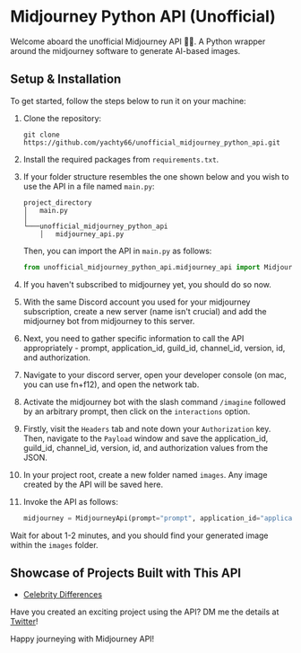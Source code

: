 # Midjourney Python API (Unofficial)

Welcome aboard the unofficial Midjourney API 🎈🚀. A Python wrapper around the midjourney software to generate AI-based images.

## Setup & Installation

To get started, follow the steps below to run it on your machine:

1. Clone the repository:
    ```shell
    git clone https://github.com/yachty66/unofficial_midjourney_python_api.git
    ```
2. Install the required packages from `requirements.txt`.

3. If your folder structure resembles the one shown below and you wish to use the API in a file named `main.py`:
    ```shell
    project_directory
    │   main.py
    │
    └───unofficial_midjourney_python_api
        │   midjourney_api.py
    ```
   Then, you can import the API in `main.py` as follows:
    ```python 
    from unofficial_midjourney_python_api.midjourney_api import MidjourneyApi
    ```

4. If you haven't subscribed to midjourney yet, you should do so now.

5. With the same Discord account you used for your midjourney subscription, create a new server (name isn't crucial) and add the midjourney bot from midjourney to this server.

6. Next, you need to gather specific information to call the API appropriately - prompt, application_id, guild_id, channel_id, version, id, and authorization. 

7. Navigate to your discord server, open your developer console (on mac, you can use fn+f12), and open the network tab. 

8. Activate the midjourney bot with the slash command `/imagine` followed by an arbitrary prompt, then click on the `interactions` option.  

9. Firstly, visit the `Headers` tab and note down your `Authorization` key. Then, navigate to the `Payload` window and save the application_id, guild_id, channel_id, version, id, and authorization values from the JSON.

10. In your project root, create a new folder named `images`. Any image created by the API will be saved here.

11. Invoke the API as follows:
    ```python
    midjourney = MidjourneyApi(prompt="prompt", application_id="application_id", guild_id="guild_id", channel_id="channel_id", version="version", id="id", authorization="authorization")
    ```
Wait for about 1-2 minutes, and you should find your generated image within the `images` folder.

## Showcase of Projects Built with This API

- [Celebrity Differences](https://twitter.com/celebritydiff)

Have you created an exciting project using the API? DM me the details at [Twitter](https://twitter.com/MaxHager66)!

Happy journeying with Midjourney API!
